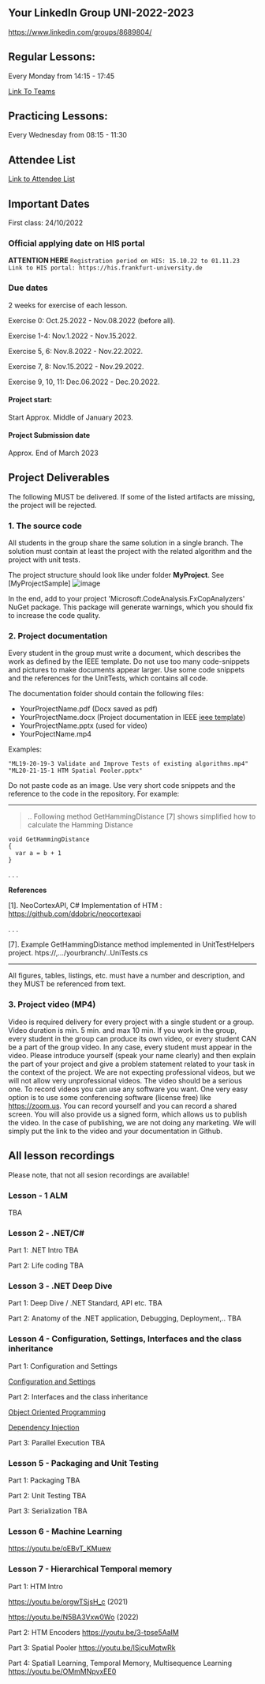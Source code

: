 
## Your LinkedIn Group UNI-2022-2023
https://www.linkedin.com/groups/8689804/

## Regular Lessons:

Every Monday from 14:15 - 17:45 <br>

[Link To Teams](https://teams.microsoft.com/l/meetup-join/19%3ameeting_MGNmOTJmMzItMTRkMy00MGU2LThmOTktZjIxMTRkMTg3ODgx%40thread.v2/0?context=%7b%22Tid%22%3a%22b1f2074d-dc55-43dc-be8e-9311da2845b5%22%2c%22Oid%22%3a%224cbab5a5-4e6e-42a3-9fbe-d7142af265b5%22%7d)
## Practicing Lessons:

Every Wednesday from 08:15 - 11:30 <br>

## Attendee List
[Link to Attendee List](https://dobricfamily-my.sharepoint.com/:x:/g/personal/damir_dobric_de/EVvbueG8lzxBr2BbaKNMVJEBLPgBqNdyGHv5s26YNOc0GQ?rtime=nprdx0nH2kg)

## Important Dates

First class: 24/10/2022

### Official applying date on HIS portal
**ATTENTION HERE**
`Registration period on HIS: 15.10.22 to 01.11.23
Link to HIS portal: https://his.frankfurt-university.de`

### Due dates

2 weeks for exercise of each lesson.

Exercise 0: Oct.25.2022 - Nov.08.2022 (before all).

Exercise 1-4: Nov.1.2022 - Nov.15.2022.

Exercise 5, 6: Nov.8.2022 - Nov.22.2022.

Exercise 7, 8: Nov.15.2022 - Nov.29.2022.

Exercise 9, 10, 11: Dec.06.2022 - Dec.20.2022.

#### Project start:
Start Approx. Middle of January 2023.

#### Project Submission date
Approx. End of March 2023

## Project Deliverables
The following MUST be delivered. If some of the listed artifacts are missing, the project will be rejected.

### 1. The source code

All students in the group share the same solution in a single branch. The solution must contain at least the project with the related algorithm and the project with unit tests.

The project structure should look like under folder **MyProject**. See [MyProjectSample]
![image](https://user-images.githubusercontent.com/1756871/104189792-7644c280-541b-11eb-8ba2-468c9b301f65.png)

In the end, add to your project 'Microsoft.CodeAnalysis.FxCopAnalyzers' NuGet package. This package will generate
warnings, which you should fix to increase the code quality.

### 2. Project documentation

Every student in the group must write a document, which describes the work as defined by the IEEE template.
Do not use too many code-snippets and pictures to make documents appear larger. Use some code snippets and the references for the UnitTests, which contains all code.

The documentation folder should contain the following files:
- YourProjectName.pdf (Docx saved as pdf)
- YourProjectName.docx (Project documentation in IEEE [ieee template](https://github.com/UniversityOfAppliedSciencesFrankfurt/se-cloud-2022-2023/blob/master/Generallnformation/Report%20Template%20A4%20Masters%20course%20IT.docx))
- YourProjectName.pptx (used for video)
- YourPojectName.mp4

Examples:

~~~
"ML19-20-19-3 Validate and Improve Tests of existing algorithms.mp4"
"ML20-21-15-1 HTM Spatial Pooler.pptx"
~~~

Do not paste code as an image. Use very short code snippets and the reference to the code in the repository.
For example:

---------------------------------------------------------
>  .. Following method GetHammingDistance [7] shows simplified how to calculate the Hamming Distance

~~~
void GetHammingDistance
{
  var a = b + 1
}
~~~
. . .

**References**

[1]. NeoCortexAPI, C# Implementation of HTM : https://github.com/ddobric/neocortexapi

. . .

[7]. Example GetHammingDistance method implemented in UnitTestHelpers project. htps://,.../yourbranch/..UniTests.cs

---------------------------------------------------------

All figures, tables, listings, etc. must have a number and description, and they MUST be referenced from text.

### 3. Project video (MP4)

Video is required delivery for every project with a single student or a group. Video duration is min. 5 min. and max 10 min.
If you work in the group, every student in the group can produce its own video, or every student CAN be a part of the group video. In any case, every student must appear in the video.
Please introduce yourself (speak your name clearly) and then explain the part of your project and give a problem statement related to your task in the context of the project.
We are not expecting professional videos, but we will not allow very unprofessional videos. The video should be a serious one.
To record videos you can use any software you want. One very easy option is to use some conferencing software (license free) like https://zoom.us. You can record yourself and you can record a shared screen.
You will also provide us a signed form, which allows us to publish the video. In the case of publishing, we are not doing any marketing. We will simply put the link to the video and your documentation in Github.

## All lesson recordings
Please note, that not all sesion recordings are available! 

### Lesson - 1 ALM
TBA

### Lesson 2 - .NET/C#

Part 1: .NET Intro
TBA

Part 2:  Life coding
TBA

### Lesson 3 - .NET Deep Dive

Part 1: Deep Dive / .NET Standard, API etc.
TBA

Part 2: Anatomy of the .NET application, Debugging, Deployment,..
TBA


### Lesson 4 - Configuration, Settings, Interfaces and the class inheritance

Part 1: Configuration and Settings

[Configuration and Settings](https://youtu.be/FkL5Ax0dAD8)

Part 2: Interfaces and the class inheritance

[Object Oriented Programming](https://youtu.be/emTGMlerIKA)

[Dependency Injection](https://youtu.be/os0D2qhMQyE)

Part 3: Parallel Execution
TBA

### Lesson 5 - Packaging and Unit Testing

Part 1: Packaging
TBA

Part 2: Unit Testing
TBA

Part 3: Serialization
TBA

### Lesson 6 - Machine Learning
https://youtu.be/oEBvT_KMuew

### Lesson 7 - Hierarchical Temporal memory

Part 1: HTM Intro

https://youtu.be/orgwTSjsH_c (2021)

https://youtu.be/N5BA3Vxw0Wo (2022)

Part 2: HTM Encoders
https://youtu.be/3-tpse5AalM

Part 3: Spatial Pooler
https://youtu.be/lSjcuMqtwRk

Part 4: Spatiall Learning, Temporal Memory, Multisequence Learning
https://youtu.be/OMmMNpvxEE0




